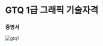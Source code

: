 # GTQ 1급 그래픽 기술자격

### 증명서

![gtq1](https://github.com/kangminjun2024/Certificate/assets/162010036/99cd41a2-b237-4876-9f31-55c78f5f7cc7)
